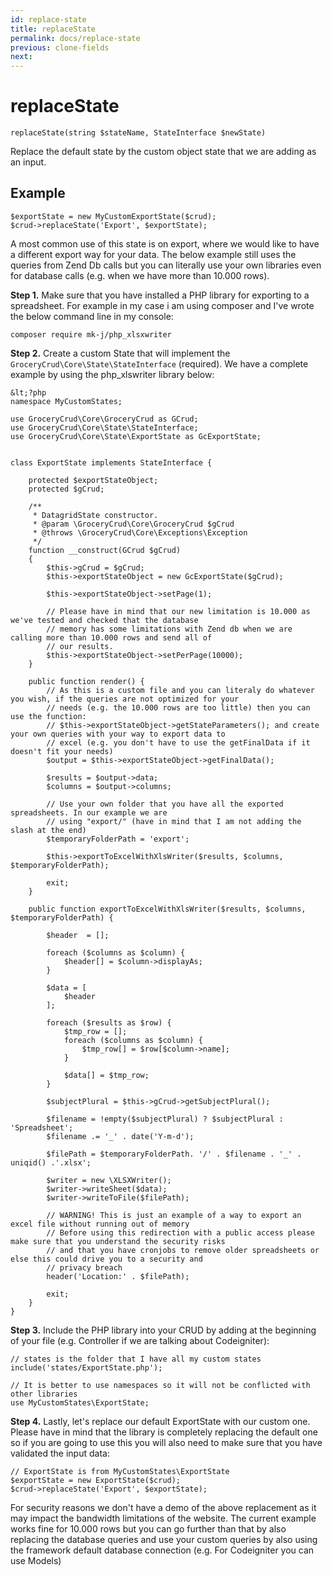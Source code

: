 ```yaml
---
id: replace-state
title: replaceState
permalink: docs/replace-state
previous: clone-fields
next: 
---
```


# replaceState

<pre><code class="language-php">replaceState(string $stateName, StateInterface $newState)</code></pre>
Replace the default state by the custom object state that we are adding as an input.

## Example

<pre><code class="language-php">$exportState = new MyCustomExportState($crud);
$crud->replaceState('Export', $exportState);</code></pre>

A most common use of this state is on export, where we would like to have a different export way for your data. The below example still uses the queries from Zend Db calls but you can literally use your own libraries even for database calls (e.g. when we have more than 10.000 rows).

<strong>Step 1.</strong> Make sure that you have installed a PHP library for exporting to a spreadsheet. For example in my case i am using composer and I've wrote the below command line in my console:

<pre><code>composer require mk-j/php_xlsxwriter</code></pre>

<strong>Step 2.</strong> Create a custom State that will implement the <code>GroceryCrud\Core\State\StateInterface</code> (required). We have a complete example by using the php_xlswriter library below:

    &lt;?php
    namespace MyCustomStates;

    use GroceryCrud\Core\GroceryCrud as GCrud;
    use GroceryCrud\Core\State\StateInterface;
    use GroceryCrud\Core\State\ExportState as GcExportState;


    class ExportState implements StateInterface {

        protected $exportStateObject;
        protected $gCrud;

        /**
         * DatagridState constructor.
         * @param \GroceryCrud\Core\GroceryCrud $gCrud
         * @throws \GroceryCrud\Core\Exceptions\Exception
         */
        function __construct(GCrud $gCrud)
        {
            $this->gCrud = $gCrud;
            $this->exportStateObject = new GcExportState($gCrud);

            $this->exportStateObject->setPage(1);

            // Please have in mind that our new limitation is 10.000 as we've tested and checked that the database
            // memory has some limitations with Zend db when we are calling more than 10.000 rows and send all of
            // our results.
            $this->exportStateObject->setPerPage(10000);
        }

        public function render() {
            // As this is a custom file and you can literaly do whatever you wish, if the queries are not optimized for your
            // needs (e.g. the 10.000 rows are too little) then you can use the function:
            // $this->exportStateObject->getStateParameters(); and create your own queries with your way to export data to
            // excel (e.g. you don't have to use the getFinalData if it doesn't fit your needs)
            $output = $this->exportStateObject->getFinalData();

            $results = $output->data;
            $columns = $output->columns;
            
            // Use your own folder that you have all the exported spreadsheets. In our example we are 
            // using "export/" (have in mind that I am not adding the slash at the end)
            $temporaryFolderPath = 'export';

            $this->exportToExcelWithXlsWriter($results, $columns, $temporaryFolderPath);

            exit;
        }

        public function exportToExcelWithXlsWriter($results, $columns, $temporaryFolderPath) {

            $header  = [];

            foreach ($columns as $column) {
                $header[] = $column->displayAs;
            }

            $data = [
                $header
            ];

            foreach ($results as $row) {
                $tmp_row = [];
                foreach ($columns as $column) {
                    $tmp_row[] = $row[$column->name];
                }

                $data[] = $tmp_row;
            }

            $subjectPlural = $this->gCrud->getSubjectPlural();

            $filename = !empty($subjectPlural) ? $subjectPlural : 'Spreadsheet';
            $filename .= '_' . date('Y-m-d');

            $filePath = $temporaryFolderPath. '/' . $filename . '_' . uniqid() .'.xlsx';

            $writer = new \XLSXWriter();
            $writer->writeSheet($data);
            $writer->writeToFile($filePath);

            // WARNING! This is just an example of a way to export an excel file without running out of memory
            // Before using this redirection with a public access please make sure that you understand the security risks
            // and that you have cronjobs to remove older spreadsheets or else this could drive you to a security and
            // privacy breach
            header('Location:' . $filePath);

            exit;
        }
    }

<strong>Step 3.</strong> Include the PHP library into your CRUD by adding at the beginning of your file (e.g. Controller if we are talking about Codeigniter):

<pre><code class="language-php">// states is the folder that I have all my custom states
include('states/ExportState.php');

// It is better to use namespaces so it will not be conflicted with other libraries
use MyCustomStates\ExportState;</code></pre>

<strong>Step 4.</strong> Lastly, let's replace our default ExportState with our custom one. Please have in mind that the library is completely replacing the default one so if you are going to use this you will also need to make sure that you have validated the input data:


<pre><code class="language-php">// ExportState is from MyCustomStates\ExportState
$exportState = new ExportState($crud);
$crud->replaceState('Export', $exportState);</code></pre>

For security reasons we don't have a demo of the above replacement as it may impact the bandwidth limitations of the website. The current example works fine for 10.000 rows but you can go further than that by also replacing the database queries and use your custom queries by also using the framework default database connection (e.g. For Codeigniter you can use Models)
